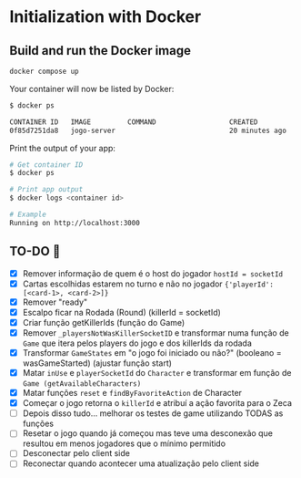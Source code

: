 # Initialization with Docker

## Build and run the Docker image

```bash
docker compose up
```

Your container will now be listed by Docker:

```bash
$ docker ps

CONTAINER ID   IMAGE         COMMAND                  CREATED          STATUS         PORTS                    NAMES        
0f85d7251da8   jogo-server                            20 minutes ago   Up 7 seconds   0.0.0.0:3000->3000/tcp   jogo-server-1
```

Print the output of your app:

```bash
# Get container ID
$ docker ps

# Print app output
$ docker logs <container id>

# Example
Running on http://localhost:3000
```

## TO-DO 📝
- [x] Remover informação de quem é o host do jogador `hostId = socketId`
- [x] Cartas escolhidas estarem no turno e não no jogador `{'playerId': [<card-1>, <card-2>]}`
- [x] Remover "ready"
- [x] Escalpo ficar na Rodada (Round) (killerId = socketId)
- [x] Criar função getKillerIds (função do Game)
- [x] Remover `_playersNotWasKillerSocketID` e transformar numa função de `Game` que itera pelos players do jogo e dos killerIds da rodada
- [x] Transformar `GameStates` em "o jogo foi iniciado ou não?" (booleano = wasGameStarted) (ajustar função start)
- [x] Matar `inUse` e `playerSocketId` do `Character` e transformar em função de `Game (getAvailableCharacters)`
- [x] Matar funções `reset` e `findByFavoriteAction` de Character
- [x] Começar o jogo retorna o `killerId` e atribuí a ação favorita para o Zeca
- [ ] Depois disso tudo... melhorar os testes de game utilizando TODAS as funções
- [ ] Resetar o jogo quando já começou mas teve uma desconexão que resultou em menos jogadores que o mínimo permitido
- [ ] Desconectar pelo client side
- [ ] Reconectar quando acontecer uma atualização pelo client side
